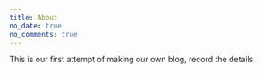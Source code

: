 ```yaml
---
title: About
no_date: true
no_comments: true
---
```

This is our first attempt of making our own blog, record the details 